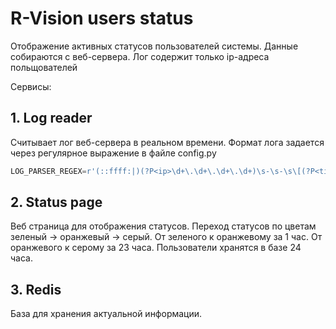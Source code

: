 # R-Vision users status

Отображение активных статусов пользователей системы.
Данные собираются с веб-сервера. Лог содержит только ip-адреса польщователей 

Сервисы:

## 1. Log reader

Считывает лог веб-сервера в реальном времени. Формат лога задается через регулярное выражение в файле config.py

```python
LOG_PARSER_REGEX=r'(::ffff:|)(?P<ip>\d+\.\d+\.\d+\.\d+)\s-\s-\s\[(?P<time>[^\]]+)\]\s"(?P<method>.*?)\s(?P<path>.*?)\s(?P<protocol>.*?)"\s(?P<status>\d+)\s(?P<size>\d+)\s"(?P<referer>.*?)"\s"(?P<user_agent>.*?)"'
```
## 2. Status page

Веб страница для отображения статусов. 
Переход статусов по цветам зеленый -> оранжевый -> серый.
От зеленого к оранжевому за 1 час.
От оранжевого к серому за 23 часа.
Пользователи хранятся в базе 24 часа.

## 3. Redis

База для хранения актуальной информации.